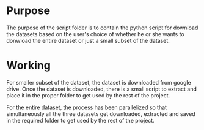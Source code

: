 # Purpose
The purpose of the script folder is to contain the python script for download the datasets based on the user's choice of whether he or she wants to donwload the entire dataset or just a small subset of the dataset.

# Working
For smaller subset of the dataset, the dataset is downloaded from google drive. Once the dataset is downloaded, there is a small script to extract and place it in the proper folder to get used by the rest of the project.

For the entire dataset, the process has been parallelized so that simultaneously all the three datasets get downloaded, extracted and saved in the required folder to get used by the rest of the project.